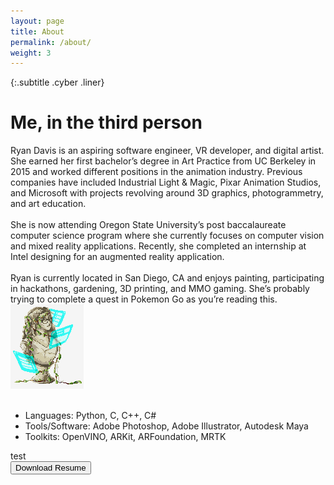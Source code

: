```yaml
---
layout: page
title: About
permalink: /about/
weight: 3
---
```


{:.subtitle .cyber .liner}
# Me, in the third person

<div class="pixel-div flex-container">
<div class="flex-child vertical-center">
    <!-- <p>
        Ryan Davis is an aspiring software engineer, VR developer, and digital artist. She earned her first bachelor’s degree in Art Practice from UC Berkeley in 2015 and worked different positions in the animation industry. Previous companies have included Industrial Light & Magic, Pixar Animation Studios, and Microsoft with projects revolving around 3D graphics, photogrammetry, and art education.
    </p>
    <p>
        She is now attending Oregon State University’s post baccalaureate computer science program where she currently focuses on computer vision and mixed reality applications. Recently, she completed an internship at Intel designing for an augmented reality application.
    </p>
    <br>
    <p>
        Ryan is currently located in San Diego, CA and enjoys painting, participating in hackathons, gardening, 3D printing, and MMO gaming. She’s probably trying to complete a quest in Pokemon Go as you’re reading this.
    </p> -->
    Ryan Davis is an aspiring software engineer, VR developer, and digital artist. She earned her first bachelor’s degree in Art Practice from UC Berkeley in 2015 and worked different positions in the animation industry. Previous companies have included Industrial Light & Magic, Pixar Animation Studios, and Microsoft with projects revolving around 3D graphics, photogrammetry, and art education.
    <br><br>
    She is now attending Oregon State University’s post baccalaureate computer science program where she currently focuses on computer vision and mixed reality applications. Recently, she completed an internship at Intel designing for an augmented reality application.
    <br><br>
    Ryan is currently located in San Diego, CA and enjoys painting, participating in hackathons, gardening, 3D printing, and MMO gaming. She’s probably trying to complete a quest in Pokemon Go as you’re reading this.
</div>
<div class="flex-child">
    <img src="../assets/img/common/test.png">
</div>
</div>
<br>
<div class="pixel-div flex-container">
    <div class="flex-child vertical-center">
        <ul>
            <li>Languages: Python, C, C++, C#</li>
            <li>Tools/Software: Adobe Photoshop, Adobe Illustrator, Autodesk Maya</li>
            <li>Toolkits: OpenVINO, ARKit, ARFoundation, MRTK</li>
        </ul>
    </div>
    <div class="flex-child vertical-center">
        test
    </div>
</div>
<div class="flex-container vertical-center">
        <a class="no-underline" href="https://trisol.itch.io/catiators">
            <button class="btn">
            <span class="btn__content">Download Resume</span>
            <span class="btn__glitch"></span>
            </button>
        </a>
</div>